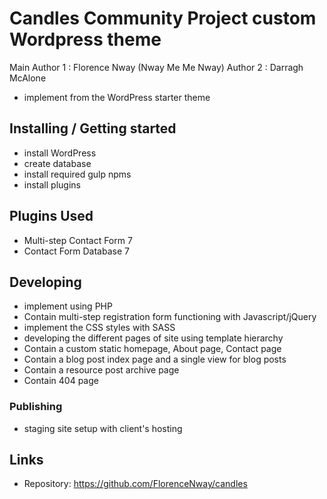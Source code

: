 
# Candles Community Project custom Wordpress theme 

Main Author 1 : Florence Nway (Nway Me Me Nway)
Author 2 	  : Darragh McAlone


- implement from the WordPress starter theme


## Installing / Getting started

- install WordPress
- create database
- install required gulp npms
- install plugins


## Plugins Used

- Multi-step Contact Form 7 
- Contact Form Database 7


## Developing

- implement using PHP 
- Contain multi-step registration form functioning with Javascript/jQuery
- implement the CSS styles with SASS
- developing the different pages of site using template hierarchy
- Contain a custom static homepage, About page, Contact page 
- Contain a blog post index page and a single view for blog posts
- Contain a resource post archive page 
- Contain 404 page



### Publishing

- staging site setup with client's hosting



## Links

- Repository: https://github.com/FlorenceNway/candles

